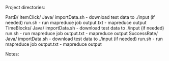 Project directories:

PartB/
    ItemClick/
        Java/
            importData.sh   - download test data to ./input (if needed)
            run.sh          - run mapreduce job
        output.txt          - mapreduce output
    TimeBlocks/
        Java/ 
            importData.sh   - download test data to ./input (if needed)
            run.sh          - run mapreduce job
        output.txt          - mapreduce output
    SuccessRate/
        Java/
            importData.sh   - download test data to ./input (if needed)
            run.sh          - run mapreduce job
        output.txt          - mapreduce output

Notes:
